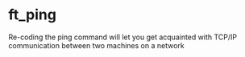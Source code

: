 # ft_ping
Re-coding the ping command will let you get acquainted with TCP/IP communication between two machines on a network
